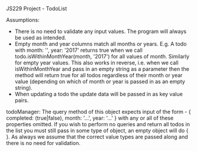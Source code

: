 JS229 Project - TodoList

Assumptions:
- There is no need to validate any input values. The program will always be used
  as intended.
- Empty month and year columns match all months or years. E.g. A todo with
  month: '', year: '2017' returns true when we call todo.isWithinMonthYear(month,
  '2017') for all values of month. Similarly for empty year values.
  This also works in reverse, i.e. when we call isWithinMonthYear and pass in
  an empty string as a parameter then the method will return true for all todos
  regardless of their month or year value (depending on which of month or year
  is passed in as an empty string).
- When updating a todo the update data will be passed in as key value pairs.

todoManager: The query method of this object expects input of the form -
{ completed: (true|false), month: '...', year: '...' } with any or all of these
properties omitted. If you wish to perform no queries and return all todos in
the list you must still pass in some type of object, an empty object will do { }.
As always we assume that the correct value types are passed along and there is no
need for validation.
